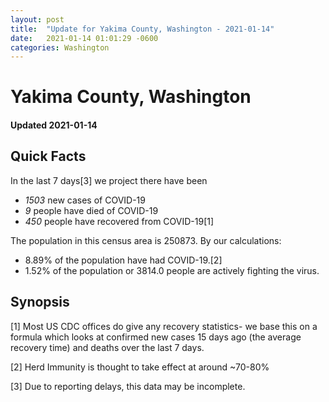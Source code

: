 ```yaml
---
layout: post
title:  "Update for Yakima County, Washington - 2021-01-14"
date:   2021-01-14 01:01:29 -0600
categories: Washington
---
```


# Yakima County, Washington
#### Updated 2021-01-14

## Quick Facts

In the last 7 days[3] we project there have been
- *1503* new cases of COVID-19
- *9* people have died of COVID-19
- *450* people have recovered from COVID-19[1]

The population in this census area is 250873. By our calculations:
- 8.89% of the population have had COVID-19.[2]
- 1.52% of the population or 3814.0 people are actively fighting the virus.

## Synopsis




[1] Most US CDC offices do give any recovery statistics- we base this on a formula which looks at confirmed new cases
15 days ago (the average recovery time) and deaths over the last 7 days.

[2] Herd Immunity is thought to take effect at around ~70-80%

[3] Due to reporting delays, this data may be incomplete.
 
    